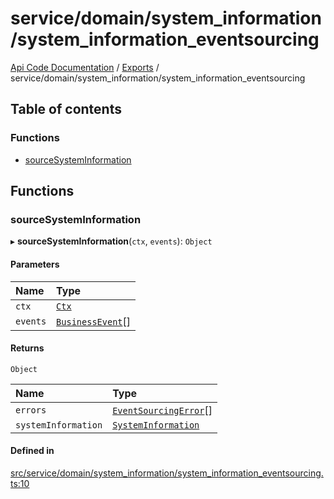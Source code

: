 # service/domain/system\_information/system\_information\_eventsourcing
 
[Api Code Documentation](../README.md) / [Exports](../modules.md) / service/domain/system\_information/system\_information\_eventsourcing

## Table of contents

### Functions

- [sourceSystemInformation](service_domain_system_information_system_information_eventsourcing.md#sourcesysteminformation)

## Functions

### sourceSystemInformation

▸ **sourceSystemInformation**(`ctx`, `events`): `Object`

#### Parameters

| Name | Type |
| :------ | :------ |
| `ctx` | [`Ctx`](../interfaces/lib_ctx.Ctx.md) |
| `events` | [`BusinessEvent`](service_domain_business_event.md#businessevent)[] |

#### Returns

`Object`

| Name | Type |
| :------ | :------ |
| `errors` | [`EventSourcingError`](../classes/service_domain_errors_event_sourcing_error.EventSourcingError.md)[] |
| `systemInformation` | [`SystemInformation`](../interfaces/service_domain_system_information_system_information.SystemInformation.md) |

#### Defined in

[src/service/domain/system_information/system_information_eventsourcing.ts:10](https://github.com/openkfw/TruBudget/blob/40b449a/api/src/service/domain/system_information/system_information_eventsourcing.ts#L10)
